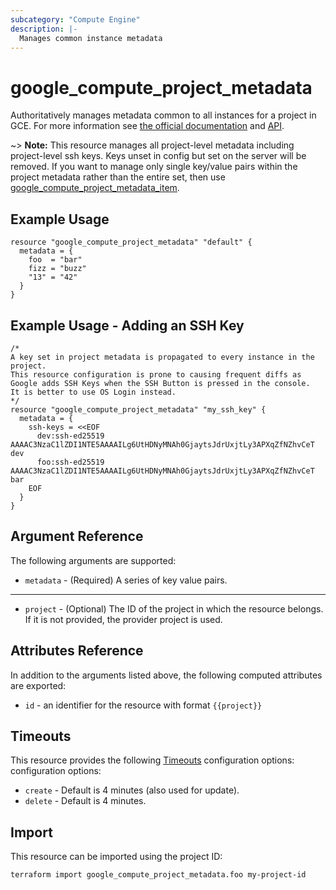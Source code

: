 ```yaml
---
subcategory: "Compute Engine"
description: |-
  Manages common instance metadata
---
```


# google\_compute\_project\_metadata

Authoritatively manages metadata common to all instances for a project in GCE. For more information see
[the official documentation](https://cloud.google.com/compute/docs/storing-retrieving-metadata)
and
[API](https://cloud.google.com/compute/docs/reference/latest/projects/setCommonInstanceMetadata).

~> **Note:**  This resource manages all project-level metadata including project-level ssh keys.
Keys unset in config but set on the server will be removed. If you want to manage only single
key/value pairs within the project metadata rather than the entire set, then use
[google_compute_project_metadata_item](compute_project_metadata_item.html).

## Example Usage

```hcl
resource "google_compute_project_metadata" "default" {
  metadata = {
    foo  = "bar"
    fizz = "buzz"
    "13" = "42"
  }
}
```

## Example Usage - Adding an SSH Key 

```hcl
/*
A key set in project metadata is propagated to every instance in the project.
This resource configuration is prone to causing frequent diffs as Google adds SSH Keys when the SSH Button is pressed in the console.
It is better to use OS Login instead.
*/
resource "google_compute_project_metadata" "my_ssh_key" {
  metadata = {
    ssh-keys = <<EOF
      dev:ssh-ed25519 AAAAC3NzaC1lZDI1NTE5AAAAILg6UtHDNyMNAh0GjaytsJdrUxjtLy3APXqZfNZhvCeT dev
      foo:ssh-ed25519 AAAAC3NzaC1lZDI1NTE5AAAAILg6UtHDNyMNAh0GjaytsJdrUxjtLy3APXqZfNZhvCeT bar
    EOF
  }
}
```

## Argument Reference

The following arguments are supported:

* `metadata` - (Required) A series of key value pairs.

- - -

* `project` - (Optional) The ID of the project in which the resource belongs. If it
    is not provided, the provider project is used.

## Attributes Reference

In addition to the arguments listed above, the following computed attributes are exported:

* `id` - an identifier for the resource with format `{{project}}`

## Timeouts

This resource provides the following
[Timeouts](https://developer.hashicorp.com/terraform/plugin/sdkv2/resources/retries-and-customizable-timeouts) configuration options: configuration options:

- `create` - Default is 4 minutes (also used for update).
- `delete` - Default is 4 minutes.

## Import

This resource can be imported using the project ID:

`terraform import google_compute_project_metadata.foo my-project-id`
